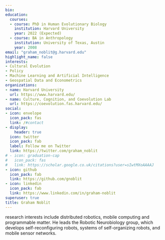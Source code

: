 ```yaml
---
bio: 
education:
  courses:
  - course: PhD in Human Evolutionary Biology
    institution: Harvard University
    year: 2022 (Expected)
  - course: BA in Anthropology
    institution: University of Texas, Austin
    year: 2008
email: "graham_noblit@g.harvard.edu"
highlight_name: false
interests:
- Cultural Evolution
- Policy
- Machine Learning and Artificial Intelligence
- Geospatial Data and Econometrics
organizations:
- name: Harvard University
  url: https://www.harvard.edu/
- name: Culture, Cognition, and Coevolution Lab
  url: https://coevolution.fas.harvard.edu/
social:
- icon: envelope
  icon_pack: fas
  link: /#contact
- display:
    header: true
  icon: twitter
  icon_pack: fab
  label: Follow me on Twitter
  link: https://twitter.com/graham_noblit
# - icon: graduation-cap
#   icon_pack: fas
#   link: https://scholar.google.co.uk/citations?user=sIwtMXoAAAAJ
- icon: github
  icon_pack: fab
  link: https://github.com/gnoblit
- icon: linkedin
  icon_pack: fab
  link: https://www.linkedin.com/in/graham-noblit
superuser: true
title: Graham Noblit
---
```


 research interests include distributed robotics, mobile computing and programmable matter. He leads the Robotic Neurobiology group, which develops self-reconfiguring robots, systems of self-organizing robots, and mobile sensor networks.

